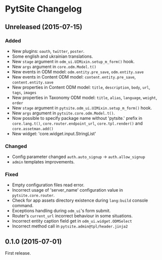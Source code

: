 # PytSite Changelog

## Unreleased (2015-07-15)
### Added
- New plugins: `oauth`, `twitter`, `poster`.
- Some english and ukrainian translations.
- New `stage` argument in `odm_ui.UIMixin.setup_m_form()` hook.
- New `args` argument in `core.odm.Model.t()`
- New events in ODM model: `odm.entity.pre_save`, `odm.entity.save` 
- New events in Content ODM model: `content.entity.pre_save`, `content.entity.save`
- New properties in Content ODM model: `title`, `description`, `body`, `url`, `tags`, `images`
- New properties in Taxonomy ODM model: `title`, `alias`, `language`, `weight`, `order` 
- New `stage` argument in `pytsite.odm_ui.UIMixin.setup_m_form()` hook.
- New `args` argument in `pytsite.core.odm.Model.t()`.
- Now possible to specify package name without 'pytsite.' prefix in `core.lang.t()`, `core.router.endpoint_url`,
  `core.tpl.render()` and `core.assetman.add()`
- New widget: 'core.widget.input.StringList'

### Changed
- Config parameter changed `auth.auto_signup` -> `auth.allow_signup`
- `admin` templates improvements.

### Fixed
- Empty configuration files read error.
- Incorrect usage of 'server_name' configuration value in `pytsite.core.router`.
- Check for app assets directory existence during `lang:build` console command.
- Exceptions handling during `odm_ui`'s form submit.
- Router's `current_url` incorrect behaviour in some situations.
- Incorrect entity caption field get in `odm_ui.widget.ODMSelect`
- Incorrect method call in `pytsite.admin@tpl/header.jinja2`

## 0.1.0 (2015-07-01)
First release.
